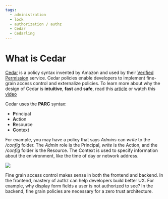 ```yaml
---
tags:
  - administration
  - lock
  - authorization / authz
  - Cedar
  - Cedarling
---
```


# What is Cedar

[Cedar](https://www.cedarpolicy.com/en) is a policy syntax invented by Amazon and used by their 
[Verified Permission](https://aws.amazon.com/verified-permissions/) service. Cedar policies
enable developers to implement fine-grain access control and externalize policies. To learn more
about why the design of Cedar is **intuitive**, **fast** and **safe**, read this 
[article](https://aws.amazon.com/blogs/security/how-we-designed-cedar-to-be-intuitive-to-use-fast-and-safe/) 
or watch this [video](https://www.youtube.com/watch?v=k6pPcnLuOXY&t=1779s)

Cedar uses the **PARC** syntax: 

* **P**rincipal
* **A**ction
* **R**esource
* **C**ontext 

For example, you may have a policy that says *Admins* can *write* to the */config* folder. The *Admin* role 
is the Principal, *write* is the Action, and the */config* folder is the Resource. The Context is used to 
specify information about the enivironment, like the time of day or network address.

![](../assets/lock-cedarling-diagram-3.jpg)

Fine grain access control makes sense in both the frontend and backend. In the frontend, mastery of 
authz can help developers build better UX. For example, why display form fields a user is not 
authorized to see? In the backend, fine grain policies are necessary for a zero trust architecture.

